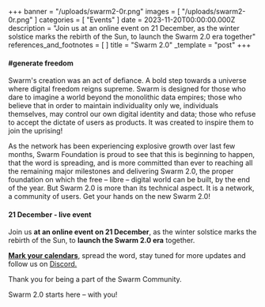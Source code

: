 +++
banner = "/uploads/swarm2-0r.png"
images = [ "/uploads/swarm2-0r.png" ]
categories = [ "Events" ]
date = 2023-11-20T00:00:00.000Z
description = "Join us at an online event on 21 December, as the winter solstice marks the rebirth of the Sun, to launch the Swarm 2.0 era together"
references_and_footnotes = [ ]
title = "Swarm 2.0"
_template = "post"
+++

#### #generate freedom

Swarm's creation was an act of defiance. A bold step towards a universe where digital freedom reigns supreme. Swarm is designed for those who dare to imagine a world beyond the monolithic data empires; those who believe that in order to maintain individuality only we, individuals themselves, may control our own digital identity and data; those who refuse to accept the dictate of users as products. It was created to inspire them to join the uprising!

As the network has been experiencing explosive growth over last few months, Swarm Foundation is proud to see that this is beginning to happen, that the word is spreading, and is more committed than ever to reaching all the remaining major milestones and delivering Swarm 2.0, the proper foundation on which the free – libre – digital world can be built, by the end of the year. But Swarm 2.0 is more than its technical aspect. It is a network, a community of users. Get your hands on the new Swarm 2.0!

#### 21 December - live event

Join us **at an online event on 21 December**, as the winter solstice marks the rebirth of the Sun, to **launch the Swarm 2.0 era** together.

[**Mark your calendars**](https://www.addevent.com/event/lf19253018), spread the word, stay tuned for more updates and follow us on [Discord.](https://discord.gg/C2QwbveT)

Thank you for being a part of the Swarm Community.

Swarm 2.0 starts here – with you!
